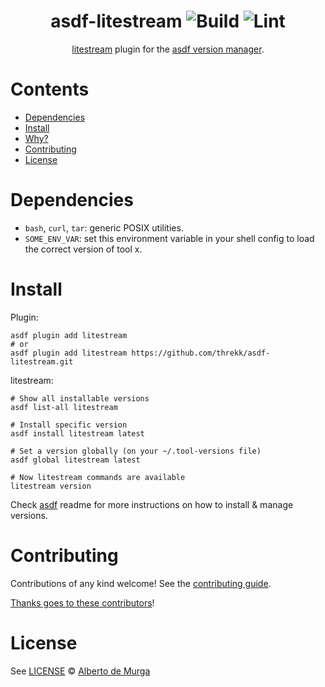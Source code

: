<div align="center">

# asdf-litestream ![Build](https://github.com/threkk/asdf-litestream/workflows/Build/badge.svg) ![Lint](https://github.com/threkk/asdf-litestream/workflows/Lint/badge.svg)

[litestream](https://litestream.io/) plugin for the [asdf version manager](https://asdf-vm.com).

</div>

# Contents

- [Dependencies](#dependencies)
- [Install](#install)
- [Why?](#why)
- [Contributing](#contributing)
- [License](#license)

# Dependencies

- `bash`, `curl`, `tar`: generic POSIX utilities.
- `SOME_ENV_VAR`: set this environment variable in your shell config to load the correct version of tool x.

# Install

Plugin:

```shell
asdf plugin add litestream
# or
asdf plugin add litestream https://github.com/threkk/asdf-litestream.git
```

litestream:

```shell
# Show all installable versions
asdf list-all litestream

# Install specific version
asdf install litestream latest

# Set a version globally (on your ~/.tool-versions file)
asdf global litestream latest

# Now litestream commands are available
litestream version
```

Check [asdf](https://github.com/asdf-vm/asdf) readme for more instructions on how to
install & manage versions.

# Contributing

Contributions of any kind welcome! See the [contributing guide](contributing.md).

[Thanks goes to these contributors](https://github.com/threkk/asdf-litestream/graphs/contributors)!

# License

See [LICENSE](LICENSE) © [Alberto de Murga](https://github.com/threkk/)
